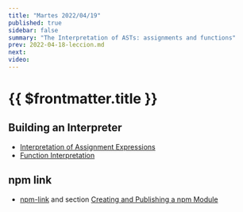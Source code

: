 ```yaml
---
title: "Martes 2022/04/19"
published: true
sidebar: false
summary: "The Interpretation of ASTs: assignments and functions"
prev: 2022-04-18-leccion.md
next: 
video:
---
```


# {{ $frontmatter.title }}

## Building an Interpreter

* [Interpretation of Assignment Expressions](/temas/interpretation/assignment-interpretation.html#l-values-and-r-values)
* [Function Interpretation](/temas/interpretation/function-interpretation.html)


## npm link

* [npm-link](https://docs.npmjs.com/cli/v8/commands/npm-link) and section [Creating and Publishing a npm Module](/temas/introduccion-a-javascript/creating-and-publishing-npm-module.md)